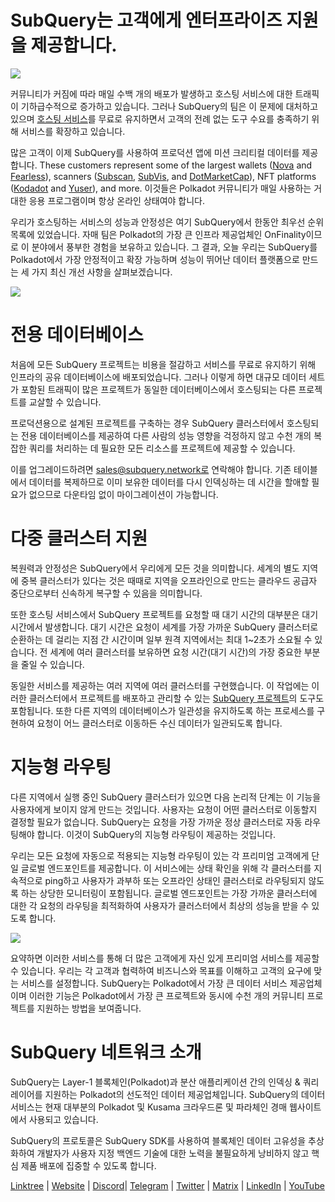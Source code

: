# SubQuery는 고객에게 엔터프라이즈 지원을 제공합니다.

![](https://miro.medium.com/max/1400/1*z_StqAT5KeaxQLBCm-xpRQ.jpeg)

커뮤니티가 커짐에 따라 매일 수백 개의 배포가 발생하고 호스팅 서비스에 대한 트래픽이 기하급수적으로 증가하고 있습니다. 그러나 SubQuery의 팀은 이 문제에 대처하고 있으며 [호스팅 서비스](https://projects.subquery.network/)를 무료로 유지하면서 고객의 전례 없는 도구 수요를 충족하기 위해 서비스를 확장하고 있습니다.

많은 고객이 이제 SubQuery를 사용하여 프로덕션 앱에 미션 크리티컬 데이터를 제공합니다. These customers represent some of the largest wallets ([Nova](https://novawallet.io/) and  [Fearless](https://fearlesswallet.io/)), scanners ([Subscan](https://www.subscan.io/), [SubVis](https://www.subvis.io/), and [DotMarketCap](https://dotmarketcap.com/)), NFT platforms ([Kodadot](https://kodadot.xyz/) and [Yuser](https://yuser.co/)), and more. 이것들은 Polkadot 커뮤니티가 매일 사용하는 거대한 응용 프로그램이며 항상 온라인 상태여야 합니다.

우리가 호스팅하는 서비스의 성능과 안정성은 여기 SubQuery에서 한동안 최우선 순위 목록에 있었습니다. 자매 팀은 Polkadot의 가장 큰 인프라 제공업체인 OnFinality이므로 이 분야에서 풍부한 경험을 보유하고 있습니다. 그 결과, 오늘 우리는 SubQuery를 Polkadot에서 가장 안정적이고 확장 가능하며 성능이 뛰어난 데이터 플랫폼으로 만드는 세 가지 최신 개선 사항을 살펴보겠습니다.

![](https://miro.medium.com/max/1200/1*QckhJzjQqw9czpBMRhXgXQ.gif)

# 전용 데이터베이스

처음에 모든 SubQuery 프로젝트는 비용을 절감하고 서비스를 무료로 유지하기 위해 인프라의 공유 데이터베이스에 배포되었습니다. 그러나 이렇게 하면 대규모 데이터 세트가 포함된 트래픽이 많은 프로젝트가 동일한 데이터베이스에서 호스팅되는 다른 프로젝트를 교살할 수 있습니다.

프로덕션용으로 설계된 프로젝트를 구축하는 경우 SubQuery 클러스터에서 호스팅되는 전용 데이터베이스를 제공하여 다른 사람의 성능 영향을 걱정하지 않고 수천 개의 복잡한 쿼리를 처리하는 데 필요한 모든 리소스를 프로젝트에 제공할 수 있습니다.

이를 업그레이드하려면 sales@subquery.network로 연락해야 합니다. 기존 테이블에서 데이터를 복제하므로 이미 보유한 데이터를 다시 인덱싱하는 데 시간을 할애할 필요가 없으므로 다운타임 없이 마이그레이션이 가능합니다.

# 다중 클러스터 지원

복원력과 안정성은 SubQuery에서 우리에게 모든 것을 의미합니다. 세계의 별도 지역에 중복 클러스터가 있다는 것은 때때로 지역을 오프라인으로 만드는 클라우드 공급자 중단으로부터 신속하게 복구할 수 있음을 의미합니다.

또한 호스팅 서비스에서 SubQuery 프로젝트를 요청할 때 대기 시간의 대부분은 대기 시간에서 발생합니다. 대기 시간은 요청이 세계를 가장 가까운 SubQuery 클러스터로 순환하는 데 걸리는 지점 간 시간이며 일부 원격 지역에서는 최대 1~2초가 소요될 수 있습니다. 전 세계에 여러 클러스터를 보유하면 요청 시간(대기 시간)의 가장 중요한 부분을 줄일 수 있습니다.

동일한 서비스를 제공하는 여러 지역에 여러 클러스터를 구현했습니다. 이 작업에는 이러한 클러스터에서 프로젝트를 배포하고 관리할 수 있는 [SubQuery 프로젝트](https://project.subquery.network/)의 도구도 포함됩니다. 또한 다른 지역의 데이터베이스가 일관성을 유지하도록 하는 프로세스를 구현하여 요청이 어느 클러스터로 이동하든 수신 데이터가 일관되도록 합니다.

# 지능형 라우팅

다른 지역에서 실행 중인 SubQuery 클러스터가 있으면 다음 논리적 단계는 이 기능을 사용자에게 보이지 않게 만드는 것입니다. 사용자는 요청이 어떤 클러스터로 이동할지 결정할 필요가 없습니다. SubQuery는 요청을 가장 가까운 정상 클러스터로 자동 라우팅해야 합니다.  이것이 SubQuery의 지능형 라우팅이 제공하는 것입니다.

우리는 모든 요청에 ​​자동으로 적용되는 지능형 라우팅이 있는 각 프리미엄 고객에게 단일 글로벌 엔드포인트를 제공합니다. 이 서비스에는 상태 확인을 위해 각 클러스터를 지속적으로 ping하고 사용자가 과부하 또는 오프라인 상태인 클러스터로 라우팅되지 않도록 하는 상당한 모니터링이 포함됩니다. 글로벌 엔드포인트는 가장 가까운 클러스터에 대한 각 요청의 라우팅을 최적화하여 사용자가 클러스터에서 최상의 성능을 받을 수 있도록 합니다.

![](https://miro.medium.com/max/1000/0*DNXDiABzli0et1MU)

요약하면 이러한 서비스를 통해 더 많은 고객에게 자신 있게 프리미엄 서비스를 제공할 수 있습니다. 우리는 각 고객과 협력하여 비즈니스와 목표를 이해하고 고객의 요구에 맞는 서비스를 설정합니다. SubQuery는 Polkadot에서 가장 큰 데이터 서비스 제공업체이며 이러한 기능은 Polkadot에서 가장 큰 프로젝트와 동시에 수천 개의 커뮤니티 프로젝트를 지원하는 방법을 보여줍니다.

# SubQuery 네트워크 소개

SubQuery는 Layer-1 블록체인(Polkadot)과 분산 애플리케이션 간의 인덱싱 & 쿼리 레이어를 지원하는 Polkadot의 선도적인 데이터 제공업체입니다. SubQuery의 데이터 서비스는 현재 대부분의 Polkadot 및 Kusama 크라우드론 및 파라체인 경매 웹사이트에서 사용되고 있습니다.

SubQuery의 프로토콜은 SubQuery SDK를 사용하여 블록체인 데이터 고유성을 추상화하여 개발자가 사용자 지정 백엔드 기술에 대한 노력을 불필요하게 낭비하지 않고 핵심 제품 배포에 집중할 수 있도록 합니다.

[Linktree](https://linktr.ee/subquerynetwork)  |  [Website](https://subquery.network/)  |  [Discord](https://discord.com/invite/78zg8aBSMG)|  [Telegram](https://t.me/subquerynetwork)  |  [Twitter](https://twitter.com/subquerynetwork)  |  [Matrix](https://matrix.to/#/#subquery:matrix.org)  |  [LinkedIn](https://www.linkedin.com/company/subquery)  |  [YouTube](https://www.youtube.com/channel/UCi1a6NUUjegcLHDFLr7CqLw)
